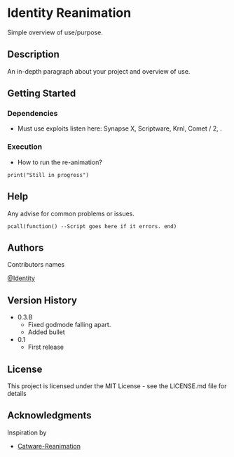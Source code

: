 # Identity Reanimation

Simple overview of use/purpose.

## Description

An in-depth paragraph about your project and overview of use.

## Getting Started

### Dependencies

* Must use exploits listen here: Synapse X, Scriptware, Krnl, Comet / 2, .

### Execution

* How to run the re-animation?
```
print("Still in progress")
```

## Help

Any advise for common problems or issues.
```
pcall(function() --Script goes here if it errors. end)
```

## Authors

Contributors names

[@Identity](https://github.com/Identity1111)

## Version History

* 0.3.B
    * Fixed godmode falling apart.
    * Added bullet
* 0.1
    * First release

## License

This project is licensed under the MIT License - see the LICENSE.md file for details

## Acknowledgments

Inspiration by
* [Catware-Reanimation](https://github.com/StrokeThePea/CatwareReanimate)

